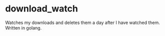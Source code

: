 # download_watch
Watches my downloads and deletes them a day after I have watched them. Written in golang.
